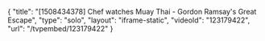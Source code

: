 {
    "title": "[1508434378] Chef watches Muay Thai - Gordon Ramsay's Great Escape",
    "type": "solo",
    "layout": "iframe-static",
    "videoId": "123179422",
    "url": "\/tvpembed\/123179422"
}
